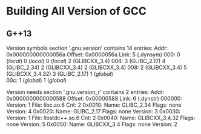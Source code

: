 #  Building All Version of GCC
## G++13

Version symbols section '.gnu.version' contains 14 entries:
 Addr: 0x000000000000056a  Offset: 0x0000056a  Link: 5 (.dynsym)
  000:   0 (*local*)       0 (*local*)       0 (*local*)       2 (GLIBCXX_3.4)
  004:   3 (GLIBC_2.17)    4 (GLIBC_2.34)    2 (GLIBCXX_3.4)   2 (GLIBCXX_3.4)
  008:   2 (GLIBCXX_3.4)   5 (GLIBCXX_3.4.32)    3 (GLIBC_2.17)    1 (*global*)   
  00c:   1 (*global*)      1 (*global*)   

Version needs section '.gnu.version_r' contains 2 entries:
 Addr: 0x0000000000000588  Offset: 0x00000588  Link: 6 (.dynstr)
  000000: Version: 1  File: libc.so.6  Cnt: 2
  0x0010:   Name: GLIBC_2.34  Flags: none  Version: 4
  0x0020:   Name: GLIBC_2.17  Flags: none  Version: 3
  0x0030: Version: 1  File: libstdc++.so.6  Cnt: 2
  0x0040:   Name: GLIBCXX_3.4.32  Flags: none  Version: 5
  0x0050:   Name: GLIBCXX_3.4  Flags: none  Version: 2
